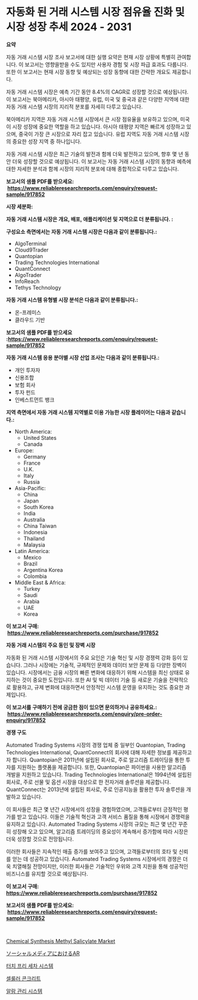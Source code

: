 <p><h1>자동화 된 거래 시스템 시장 점유율 진화 및 시장 성장 추세 2024 - 2031</h1></p><p><strong>요약</strong></p>
<p><p>자동 거래 시스템 시장 조사 보고서에 대한 실행 요약은 현재 시장 상황에 특별히 관여합니다. 이 보고서는  영향을받을 수도 있지만 사용자 경험 및 시장 파급 효과도 다룹니다. 또한 이 보고서는 현재 시장 동향 및 예상되는 성장 동향에 대한 간략한 개요도 제공합니다.</p><p>자동 거래 시스템 시장은 예측 기간 동안 8.4%의 CAGR로 성장할 것으로 예상됩니다. 이 보고서는 북아메리카, 아시아 태평양, 유럽, 미국 및 중국과 같은 다양한 지역에 대한 자동 거래 시스템 시장의 지리적 분포를 자세히 다루고 있습니다.</p><p>북아메리카 지역은 자동 거래 시스템 시장에서 큰 시장 점유율을 보유하고 있으며, 미국이 시장 성장에 중요한 역할을 하고 있습니다. 아시아 태평양 지역은 빠르게 성장하고 있으며, 중국이 가장 큰 시장으로 자리 잡고 있습니다. 유럽 지역도 자동 거래 시스템 시장의 중요한 성장 지역 중 하나입니다.</p><p>자동 거래 시스템 시장은 최근 기술의 발전과 함께 더욱 발전하고 있으며, 향후 몇 년 동안 더욱 성장할 것으로 예상됩니다. 이 보고서는 자동 거래 시스템 시장의 동향과 예측에 대한 자세한 분석과 함께 시장의 지리적 분포에 대해 종합적으로 다루고 있습니다.</p></p>
<p><strong>보고서의 샘플 PDF를 받으세요: &nbsp;<a href="https://www.reliableresearchreports.com/enquiry/request-sample/917852">https://www.reliableresearchreports.com/enquiry/request-sample/917852</a></strong></p>
<p><strong>시장 세분화:</strong></p>
<p><strong> 자동 거래 시스템 시장은 개요, 배포, 애플리케이션 및 지역으로 더 분류됩니다. :</strong></p>
<p><strong>구성요소 측면에서는 자동 거래 시스템 시장은 다음과 같이 분류됩니다.:</strong></p>
<p><ul><li>AlgoTerminal</li><li>Cloud9Trader</li><li>Quantopian</li><li>Trading Technologies International</li><li>QuantConnect</li><li>AlgoTrader</li><li>InfoReach</li><li>Tethys Technology</li></ul></p>
<p><strong> 자동 거래 시스템 유형별 시장 분석은 다음과 같이 분류됩니다.:</strong></p>
<p><ul><li>온-프레미스</li><li>클라우드 기반</li></ul></p>
<p><strong>보고서의 샘플 PDF를 받으세요 :<a href="https://www.reliableresearchreports.com/enquiry/request-sample/917852">https://www.reliableresearchreports.com/enquiry/request-sample/917852</a></strong></p>
<p><strong> 자동 거래 시스템 응용 분야별 시장 산업 조사는 다음과 같이 분류됩니다.:</strong></p>
<p><ul><li>개인 투자자</li><li>신용조합</li><li>보험 회사</li><li>투자 펀드</li><li>인베스트먼트 뱅크</li></ul></p>
<p><strong>지역 측면에서 자동 거래 시스템 지역별로 이용 가능한 시장 플레이어는 다음과 같습니다.:</strong></p>
<p><ul>
    <li>
        North America:
        <ul>
            <li>United States</li>
            <li>Canada</li>
        </ul>
    </li>
    <li>
        Europe:
        <ul>
            <li>Germany</li>
            <li>France</li>
            <li>U.K.</li>
            <li>Italy</li>
            <li>Russia</li>
        </ul>
    </li>
    <li>
        Asia-Pacific:
        <ul>
            <li>China</li>
            <li>Japan</li>
            <li>South Korea</li>
            <li>India</li>
            <li>Australia</li>
            <li>China Taiwan</li>
            <li>Indonesia</li>
            <li>Thailand</li>
            <li>Malaysia</li>
        </ul>
    </li>
    <li>
        Latin America:
        <ul>
            <li>Mexico</li>
            <li>Brazil</li>
            <li>Argentina Korea</li>
            <li>Colombia</li>
        </ul>
    </li>
    <li>
        Middle East & Africa:
        <ul>
            <li>Turkey</li>
            <li>Saudi</li>
            <li>Arabia</li>
            <li>UAE</li>
            <li>Korea</li>
        </ul>
    </li>
    </ul></p>
<p><strong>이 보고서 구매: &nbsp;<a href="https://www.reliableresearchreports.com/purchase/917852">https://www.reliableresearchreports.com/purchase/917852</a></strong></p>
<p><strong>자동 거래 시스템의 주요 동인 및 장벽 시장</strong></p>
<p><p>자동화 된 거래 시스템 시장에서의 주요 요인은 기술 혁신 및 시장 경쟁력 강화 등이 있습니다. 그러나 시장에는 기술적, 규제적인 문제와 데이터 보안 문제 등 다양한 장벽이 있습니다. 시장에서는 금융 시장의 빠른 변화에 대응하기 위해 시스템을 최신 상태로 유지하는 것이 중요한 도전입니다. 또한 AI 및 빅 데이터 기술 등 새로운 기술을 전략적으로 활용하고, 규제 변화에 대응하면서 안정적인 시스템 운영을 유지하는 것도 중요한 과제입니다.</p></p>
<p><strong>이 보고서를 구매하기 전에 궁금한 점이 있으면 문의하거나 공유하세요.: &nbsp;<a href="https://www.reliableresearchreports.com/enquiry/pre-order-enquiry/917852">https://www.reliableresearchreports.com/enquiry/pre-order-enquiry/917852</a></strong></p>
<p><strong>경쟁 구도</strong></p>
<p><p>Automated Trading Systems 시장의 경쟁 업체 중 일부인 Quantopian, Trading Technologies International, QuantConnect의 회사에 대해 자세한 정보를 제공하고자 합니다. Quantopian은 2011년에 설립된 회사로, 주로 알고리즘 트레이딩을 통한 투자를 지원하는 플랫폼을 제공합니다. 또한, Quantopian은 파이썬을 사용한 알고리즘 개발을 지원하고 있습니다. Trading Technologies International은 1994년에 설립된 회사로, 주로 선물 및 옵션 시장을 대상으로 한 전자거래 솔루션을 제공합니다. QuantConnect는 2013년에 설립된 회사로, 주로 인공지능을 활용한 투자 솔루션을 개발하고 있습니다.</p><p>이 회사들은 최근 몇 년간 시장에서의 성장을 경험하였으며, 고객들로부터 긍정적인 평가를 받고 있습니다. 이들은 기술적 혁신과 고객 서비스 품질을 통해 시장에서 경쟁력을 유지하고 있습니다. Automated Trading Systems 시장의 규모는 최근 몇 년간 꾸준히 성장해 오고 있으며, 알고리즘 트레이딩의 중요성이 계속해서 증가함에 따라 시장은 더욱 성장할 것으로 전망됩니다.</p><p>이러한 회사들은 지속적인 매출 증가를 보여주고 있으며, 고객들로부터의 호타 및 신뢰를 얻는 데 성공하고 있습니다. Automated Trading Systems 시장에서의 경쟁은 더욱 치열해질 전망이지만, 이러한 회사들은 기술적인 우위와 고객 지원을 통해 성공적인 비즈니스를 유지할 것으로 예상됩니다.</p></p>
<p><strong>이 보고서 구매: &nbsp; <a href="https://www.reliableresearchreports.com/purchase/917852">https://www.reliableresearchreports.com/purchase/917852</a></strong></p>
<p><strong>보고서의 샘플 PDF를 받으세요: &nbsp;<a href="https://www.reliableresearchreports.com/enquiry/request-sample/917852">https://www.reliableresearchreports.com/enquiry/request-sample/917852</a></strong><strong></strong></p>
<p>&nbsp;</p>
<p><p><a href="https://bubble-tree-ea4.notion.site/Chemical-Synthesis-Methyl-Salicylate-Market-Research-Report-Provides-Critical-Insights-that-can-help-687405d472c247a48f3ac0c97135387c">Chemical Synthesis Methyl Salicylate Market</a></p><p><a href="https://medium.com/@janaflo/%E3%82%BD%E3%83%BC%E3%82%B7%E3%83%A3%E3%83%AB%E3%83%A1%E3%83%87%E3%82%A3%E3%82%A2%E5%B8%82%E5%A0%B4%E3%81%AEar%E3%81%AE%E3%83%87%E3%82%B3%E3%83%BC%E3%83%89-%E5%B8%82%E5%A0%B4%E3%82%B7%E3%82%A7%E3%82%A2-%E3%83%88%E3%83%AC%E3%83%B3%E3%83%89-%E6%88%90%E9%95%B7%E3%83%91%E3%82%BF%E3%83%BC%E3%83%B3-892aefb0feaf">ソーシャルメディアにおけるAR</a></p><p><a href="https://github.com/vskv4779xr1/Market-Research-Report-List-1/blob/main/6700157183553.md">터치 프리 세차 시스템</a></p><p><a href="https://medium.com/@tyrelvezina0vc2ayv1ss8syx/%EC%84%B8%ED%8F%AC-%EC%BD%98%ED%81%AC%EB%A6%AC%ED%8A%B8-%EC%8B%9C%EC%9E%A5-%EC%8B%9C%EC%9E%A5-cagr-%EC%8B%9C%EC%9E%A5-%EB%8F%99%ED%96%A5-%EB%B0%8F-%EC%84%B1%EC%9E%A5-%EC%A0%84%EB%9E%B5%EC%97%90-%EB%8C%80%ED%95%9C-%ED%86%B5%EC%B0%B0%EB%A0%A5-1cb623b0d53e">셀룰러 콘크리트</a></p><p><a href="https://github.com/xvz497517413/Market-Research-Report-List-1/blob/main/2504958183552.md">알람 관리 시스템</a></p></p>